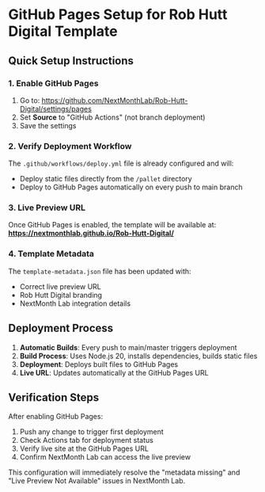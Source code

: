 # GitHub Pages Setup for Rob Hutt Digital Template

## Quick Setup Instructions

### 1. Enable GitHub Pages
1. Go to: https://github.com/NextMonthLab/Rob-Hutt-Digital/settings/pages
2. Set **Source** to "GitHub Actions" (not branch deployment)
3. Save the settings

### 2. Verify Deployment Workflow
The `.github/workflows/deploy.yml` file is already configured and will:
- Deploy static files directly from the `/pallet` directory
- Deploy to GitHub Pages automatically on every push to main branch

### 3. Live Preview URL
Once GitHub Pages is enabled, the template will be available at:
**https://nextmonthlab.github.io/Rob-Hutt-Digital/**

### 4. Template Metadata
The `template-metadata.json` file has been updated with:
- Correct live preview URL
- Rob Hutt Digital branding
- NextMonth Lab integration details

## Deployment Process

1. **Automatic Builds**: Every push to main/master triggers deployment
2. **Build Process**: Uses Node.js 20, installs dependencies, builds static files
3. **Deployment**: Deploys built files to GitHub Pages
4. **Live URL**: Updates automatically at the GitHub Pages URL

## Verification Steps

After enabling GitHub Pages:
1. Push any change to trigger first deployment
2. Check Actions tab for deployment status
3. Verify live site at the GitHub Pages URL
4. Confirm NextMonth Lab can access the live preview

This configuration will immediately resolve the "metadata missing" and "Live Preview Not Available" issues in NextMonth Lab.